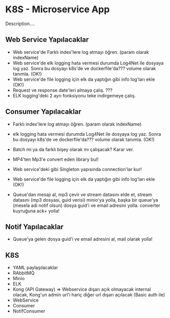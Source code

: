 # K8S - Microservice App

Description....

## Web Service Yapılacaklar

- Web service'de Farklı index'lere log atmayı öğren. (param olarak indexName)
- Web service'de elk logging hata vermesi durumda Log4Net ile dosyaya log yaz. Sonra bu dosyayı k8s'de ve dockerfile'da??? volume olarak tanımla. (OK!)
- Web service'de file logging için elk da yaptığın gibi info log'ları ekle (OK!)
- Request ve response date'leri almaya çalış. ???
- ELK logging'deki 2 ayrı fonksiyonu teke indirgemeye çalış.

## Consumer Yapılacaklar

- Farklı index'lere log atmayı öğren. (param olarak indexName)
- elk logging hata vermesi durumda Log4Net ile dosyaya log yaz. Sonra bu dosyayı k8s'de ve dockerfile'da??? volume olarak tanımla. (OK!)
- Batch mi ya da farklı bişey olarak mı çalışacak? Karar ver.
- MP4'ten Mp3'e convert eden library bul!
- Web service'deki gibi Singleton yapısında connection'lar kur!
- Web service'de file logging için elk da yaptığın gibi info log'ları ekle (OK!)

- Queue'dan mesajı al, mp3 çevir ve stream datasını elde et, stream datasını (mp3 dosyası, guid verisi) minio'ya yolla, başka bir queue'ya (mesela adı notif olsun) dosya guid'i ve email adresini yolla. converter kuyruğuna ack+ yolla!

## Notif Yapılacaklar

- Queue'ya gelen dosya guid'i ve email adresini al, mail olarak yolla!

## K8S

- YAML paylaşılacaklar
- RAbbitMQ
- Minio
- ELK
- Kong (API Gateway) => Webservice dışarı açık olmayacak internal olacak, Kong'un admin url'i hariç diğer url dışarı açılacak (Basic auth ile)
- WebService
- Consumer
- NotifConsumer
